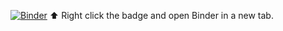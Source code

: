 [![Binder](https://mybinder.org/badge_logo.svg)](https://mybinder.org/v2/gh/csaea/my-first-binder/HEAD)
⬆️ Right click the badge and open Binder in a new tab.




